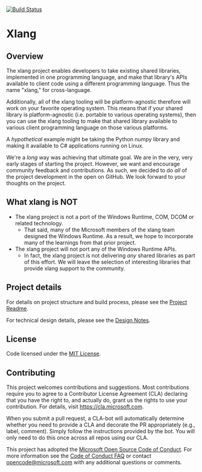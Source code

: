 [![Build Status](https://microsoft.visualstudio.com/Dart/_apis/build/status/Xlang%20GitHub%20Daily%20Build)](https://microsoft.visualstudio.com/Dart/_build/latest?definitionId=31784)

# Xlang

## Overview
The xlang project enables developers to take existing shared libraries,
implemented in one programming language,
and make that library's APIs available to client code using a different programming language.
Thus the name "xlang," for cross-language.

Additionally, all of the xlang tooling will be platform-agnostic therefore will work on your favorite operating system.
This means that if your shared library is platform-agnostic (i.e. portable to various operating systems),
then you can use the xlang tooling to make that shared library available to various client programming language on those various platforms.

A *hypothetical* example might be taking the Python numpy library and making it available to C# applications running on Linux.

We're a *long* way was achieving that ultimate goal. We are in the very, very early stages of starting the project.
However, we want and encourage community feedback and contributions. As such, we decided to do *all* of the project development in the open on GitHub.
We look forward to your thoughts on the project.

## What xlang is NOT

* The xlang project is not a port of the Windows Runtime, COM, DCOM or related technology.
  * That said, many of the Microsoft members of the xlang team designed the Windows Runtime. As a result, we hope to incorporate many of the learnings from that prior project.
* The xlang project will not port any of the Windows Runtime APIs.
  * In fact, the xlang project is not delivering *any* shared libraries as part of this effort. We will leave the selection of interesting libraries that provide xlang support to the community.

## Project details

For details on project structure and build process, please see the [Project Readme](./src/readme.md).

For technical design details, please see the [Design Notes](./design_notes).


## License
Code licensed under the [MIT License](LICENSE).

## Contributing

This project welcomes contributions and suggestions.  Most contributions require you to agree to a
Contributor License Agreement (CLA) declaring that you have the right to, and actually do, grant us
the rights to use your contribution. For details, visit https://cla.microsoft.com.

When you submit a pull request, a CLA-bot will automatically determine whether you need to provide
a CLA and decorate the PR appropriately (e.g., label, comment). Simply follow the instructions
provided by the bot. You will only need to do this once across all repos using our CLA.

This project has adopted the [Microsoft Open Source Code of Conduct](https://opensource.microsoft.com/codeofconduct/).
For more information see the [Code of Conduct FAQ](https://opensource.microsoft.com/codeofconduct/faq/) or
contact [opencode@microsoft.com](mailto:opencode@microsoft.com) with any additional questions or comments.
